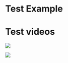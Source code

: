 # Test Example


# Test videos
![](https://github.com/YoshiRi/IVPS.wiki/tracking.gif)

![](https://github.com/YoshiRi/IVPS.wiki/plottraj.gif)